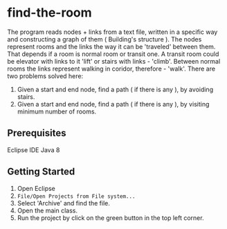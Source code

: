 # find-the-room

The program reads nodes + links from a text file, written in a specific way and constructing a graph of them ( Building's structure ). The nodes represent rooms and the links the way it can be 'traveled' between them. That depends if a room is normal room or transit one. A transit room could be elevator with links to it 'lift' or stairs with links - 'climb'. Between normal rooms the links represent walking in coridor, therefore - 'walk'.
There are two problems solved here: 
1. Given a start and end node, find a path ( if there is any ), by avoiding stairs.
2. Given a start and end node, find a path ( if there is any ), by visiting minimum number of rooms.

## Prerequisites

Eclipse IDE
Java 8

## Getting Started

1. Open Eclipse
2. `File/Open Projects from File system...`
3. Select 'Archive' and find the file.
4. Open the main class.
5. Run the project by click on the green button in the top left corner.




